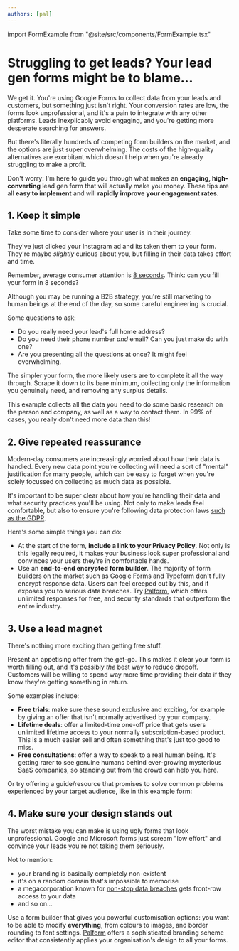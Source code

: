 ```yaml
---
authors: [pal]
---
```


import FormExample from "@site/src/components/FormExample.tsx"

# Struggling to get leads? Your lead gen forms might be to blame...

We get it. You're using Google Forms to collect data from your leads and customers, but something just isn't right. Your conversion rates are low, the forms look unprofessional, and it's a pain to integrate with any other platforms. Leads inexplicably avoid engaging, and you're getting more desperate searching for answers.

But there's literally hundreds of competing form builders on the market, and the options are just super overwhelming. The costs of the high-quality alternatives are exorbitant which doesn't help when you're already struggling to make a profit.

Don't worry: I'm here to guide you through what makes an **engaging, high-converting** lead gen form that will actually make you money. These tips are all **easy to implement** and will **rapidly improve your engagement rates**.

<!-- truncate -->

## 1. Keep it simple

Take some time to consider where your user is in their journey.

They've just clicked your Instagram ad and its taken them to your form. They're maybe _slightly_ curious about you, but filling in their data takes effort and time.

Remember, average consumer attention is [8 seconds](https://krausgroupmarketing.com/marketing-strategy/average-consumer-attention-span-has-dropped-again-in-2022/). Think: can you fill your form in 8 seconds?

Although you may be running a B2B strategy, you're still marketing to human beings at the end of the day, so some careful engineering is crucial.

Some questions to ask:

- Do you really need your lead's full home address?
- Do you need their phone number _and_ email? Can you just make do with one?
- Are you presenting all the questions at once? It might feel overwhelming.

The simpler your form, the more likely users are to complete it all the way through. Scrape it down to its bare minimum, collecting only the information you genuinely need, and removing any surplus details.

This example collects all the data you need to do some basic research on the person and company, as well as a way to contact them. In 99% of cases, you really don't need more data than this!

<FormExample 
  url="https://dash.palform.app/fill/org_0GYDWW6VM4C0E/form_0J1BA3AK64ZK2?f=fat_0J1BA9XCP4QS7#ak=C63ECEF4B27E8B6D74F838FC9C7DDFA0BB9F447F" 
  height={280}
/>

## 2. Give repeated reassurance

Modern-day consumers are increasingly worried about how their data is handled. Every new data point you're collecting will need a sort of "mental" justification for many people, which can be easy to forget when you're solely focussed on collecting as much data as possible.

It's important to be super clear about how you're handling their data and what security practices you'll be using. Not only to make leads feel comfortable, but also to ensure you're following data protection laws [such as the GDPR](/blog/2024/09/07/google-forms-gdpr).

Here's some simple things you can do:

- At the start of the form, **include a link to your Privacy Policy**. Not only is this legally required, it makes your business look super professional and convinces your users they're in comfortable hands.
- Use an **end-to-end encrypted form builder**. The majority of form builders on the market such as Google Forms and Typeform don't fully encrypt response data. Users can feel creeped out by this, and it exposes you to serious data breaches. Try [Palform](https://palform.app), which offers unlimited responses for free, and security standards that outperform the entire industry.

## 3. Use a lead magnet

There's nothing more exciting than getting free stuff.

Present an appetising offer from the get-go. This makes it clear your form is worth filling out, and it's possibly _the_ best way to reduce dropoff. Customers will be willing to spend way more time providing their data if they know they're getting something in return.

Some examples include:

- **Free trials**: make sure these sound exclusive and exciting, for example by giving an offer that isn't normally advertised by your company.
- **Lifetime deals**: offer a limited-time one-off price that gets users unlimited lifetime access to your normally subscription-based product. This is a much easier sell and often something that's just too good to miss.
- **Free consultations**: offer a way to speak to a real human being. It's getting rarer to see genuine humans behind ever-growing mysterious SaaS companies, so standing out from the crowd can help you here.

Or try offering a guide/resource that promises to solve common problems experienced by your target audience, like in this example form:

<FormExample 
  url="https://dash.palform.app/fill/org_0GYDWW6VM4C0E/form_0J1BFK17J4W7R?f=fat_0J1BFQ3FJ4XE9#ak=C63ECEF4B27E8B6D74F838FC9C7DDFA0BB9F447F"
  height={300}
/>

## 4. Make sure your design stands out

The worst mistake you can make is using ugly forms that look unprofessional. Google and Microsoft forms just scream "low effort" and convince your leads you're not taking them seriously.

Not to mention:

- your branding is basically completely non-existent
- it's on a random domain that's impossible to memorise
- a megacorporation known for [non-stop data breaches](https://firewalltimes.com/google-data-breach-timeline/) gets front-row access to your data
- and so on...

Use a form builder that gives you powerful customisation options: you want to be able to modify **everything**, from colours to images, and border rounding to font settings. [Palform](https://palform.app) offers a sophisticated branding scheme editor that consistently applies your organisation's design to all your forms.
